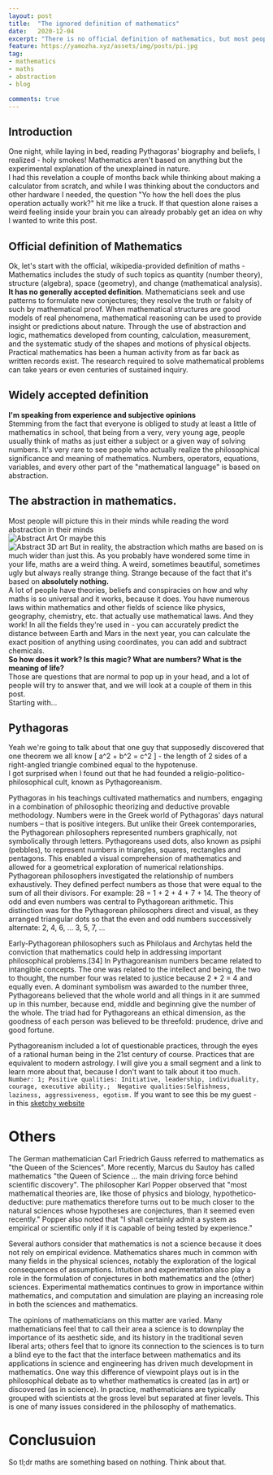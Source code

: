```yaml
---
layout: post
title:  "The ignored definition of mathematics"
date:   2020-12-04
excerpt: "There is no official definition of mathematics, but most people's definition is a completely accurate and based on absolute certainty. In this post I'll be talking about that..."
feature: https://yamozha.xyz/assets/img/posts/pi.jpg
tag:
- mathematics
- maths
- abstraction
- blog

comments: true
---
```


## Introduction  

One night, while laying in bed, reading Pythagoras' biography and beliefs, I realized - holy smokes! Mathematics aren't based on anything but the experimental explanation of the unexplained in nature.  
I had this revelation a couple of months back while thinking about making a calculator from scratch, and while I was thinking about the conductors and other hardware I needed, the question "Yo how the hell does the plus operation actually work?" hit me like a truck. If that question alone raises a weird feeling inside your brain you can already probably get an idea on why I wanted to write this post.


## Official definition of Mathematics

Ok, let's start with the official, wikipedia-provided definition of maths - Mathematics includes the study of such topics as quantity (number theory), structure (algebra), space (geometry), and change (mathematical analysis). **It has no generally accepted definition**. Mathematicians seek and use patterns to formulate new conjectures; they resolve the truth or falsity of such by mathematical proof. When mathematical structures are good models of real phenomena, mathematical reasoning can be used to provide insight or predictions about nature. Through the use of abstraction and logic, mathematics developed from counting, calculation, measurement, and the systematic study of the shapes and motions of physical objects. Practical mathematics has been a human activity from as far back as written records exist. The research required to solve mathematical problems can take years or even centuries of sustained inquiry.

## Widely accepted definition
**I'm speaking from experience and subjective opinions**  
Stemming from the fact that everyone is obliged to study at least a little of mathematics in school, that being from a very, very young age, people usually think of maths as just either a subject or a given way of solving numbers. It's very rare to see people who actually realize the philosophical significance and meaning of mathematics. Numbers, operators, equations, variables, and every other part of the "mathematical language" is based on abstraction.

## The abstraction in mathematics.
Most people will picture this in their minds while reading the word abstraction in their minds  
![Abstract Art](https://yamozha.xyz/assets/img/posts/abstract_art.jpeg)
Or maybe this  
![Abstract 3D art](https://yamozha.xyz/assets/img/posts/3d_abstract.jpg)
But in reality, the abstraction which maths are based on is much wider than just this. As you probably have wondered some time in your life, maths are a weird thing. A weird, sometimes beautiful, sometimes ugly but always really strange thing. Strange because of the fact that it's based on **absolutely nothing.**  
A lot of people have theories, beliefs and conspiracies on how and why maths is so universal and it works, because it does. You have numerous laws within mathematics and other fields of science like physics, geography, chemistry, etc. that actually use mathematical laws. And they work! In all the fields they're used in - you can accurately predict the distance between Earth and Mars in the next year, you can calculate the exact position of anything using coordinates, you can add and subtract chemicals.  
**So how does it work? Is this magic? What are numbers? What is the meaning of life?**  
Those are questions that are normal to pop up in your head, and a lot of people will try to answer that, and we will look at a couple of them in this post.  
Starting with...

## Pythagoras
Yeah we're going to talk about that one guy that supposedly discovered that one theorem we all know \[ a^2 + b^2 = c^2 \] - the length of 2 sides of a right-angled triangle combined equal to the hypotenuse.  
I got surprised when I found out that he had founded a religio-politico-philosophical cult, known as Pythagoreanism.   

Pythagoras in his teachings cultivated mathematics and numbers, engaging in a combination of philosophic theorizing and deductive provable methodology. Numbers were in the Greek world of Pythagoras' days natural numbers – that is positive integers. But unlike their Greek contemporaries, the Pythagorean philosophers represented numbers graphically, not symbolically through letters. Pythagoreans used dots, also known as psiphi (pebbles), to represent numbers in triangles, squares, rectangles and pentagons. This enabled a visual comprehension of mathematics and allowed for a geometrical exploration of numerical relationships. Pythagorean philosophers investigated the relationship of numbers exhaustively. They defined perfect numbers as those that were equal to the sum of all their divisors. For example: 28 = 1 + 2 + 4 + 7 + 14. The theory of odd and even numbers was central to Pythagorean arithmetic. This distinction was for the Pythagorean philosophers direct and visual, as they arranged triangular dots so that the even and odd numbers successively alternate: 2, 4, 6, ... 3, 5, 7, ...

Early-Pythagorean philosophers such as Philolaus and Archytas held the conviction that mathematics could help in addressing important philosophical problems.[34] In Pythagoreanism numbers became related to intangible concepts. The one was related to the intellect and being, the two to thought, the number four was related to justice because 2 * 2 = 4 and equally even. A dominant symbolism was awarded to the number three, Pythagoreans believed that the whole world and all things in it are summed up in this number, because end, middle and beginning give the number of the whole. The triad had for Pythagoreans an ethical dimension, as the goodness of each person was believed to be threefold: prudence, drive and good fortune.  

Pythagoreanism included a lot of questionable practices, through the eyes of a rational human being in the 21st century of course. Practices that are equivalent to modern astrology. I will give you a small segment and a link to learn more about that, because I don't want to talk about it too much.  
`Number: 1; Positive qualities: Initiative, leadership, individuality, courage, executive ability.;  Negative qualities:Selfishness, laziness, aggressiveness, egotism.`
If you want to see this be my guest - in this [sketchy website](https://thesagedivine.com/pythagorean-numerology/)

# Others
The German mathematician Carl Friedrich Gauss referred to mathematics as "the Queen of the Sciences". More recently, Marcus du Sautoy has called mathematics "the Queen of Science ... the main driving force behind scientific discovery". The philosopher Karl Popper observed that "most mathematical theories are, like those of physics and biology, hypothetico-deductive: pure mathematics therefore turns out to be much closer to the natural sciences whose hypotheses are conjectures, than it seemed even recently." Popper also noted that "I shall certainly admit a system as empirical or scientific only if it is capable of being tested by experience."

Several authors consider that mathematics is not a science because it does not rely on empirical evidence.
Mathematics shares much in common with many fields in the physical sciences, notably the exploration of the logical consequences of assumptions. Intuition and experimentation also play a role in the formulation of conjectures in both mathematics and the (other) sciences. Experimental mathematics continues to grow in importance within mathematics, and computation and simulation are playing an increasing role in both the sciences and mathematics.

The opinions of mathematicians on this matter are varied. Many mathematicians feel that to call their area a science is to downplay the importance of its aesthetic side, and its history in the traditional seven liberal arts; others feel that to ignore its connection to the sciences is to turn a blind eye to the fact that the interface between mathematics and its applications in science and engineering has driven much development in mathematics. One way this difference of viewpoint plays out is in the philosophical debate as to whether mathematics is created (as in art) or discovered (as in science). In practice, mathematicians are typically grouped with scientists at the gross level but separated at finer levels. This is one of many issues considered in the philosophy of mathematics.

# Conclusuion  

So tl;dr maths are something based on nothing. Think about that.
